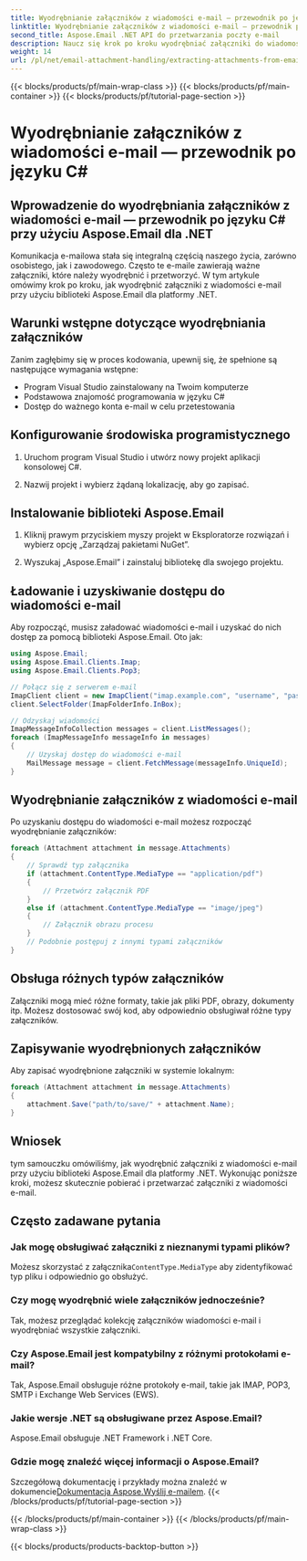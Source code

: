 ```yaml
---
title: Wyodrębnianie załączników z wiadomości e-mail — przewodnik po języku C#
linktitle: Wyodrębnianie załączników z wiadomości e-mail — przewodnik po języku C#
second_title: Aspose.Email .NET API do przetwarzania poczty e-mail
description: Naucz się krok po kroku wyodrębniać załączniki do wiadomości e-mail za pomocą Aspose.Email dla .NET. Obsługuj różne formaty i zapisuj z łatwością.
weight: 14
url: /pl/net/email-attachment-handling/extracting-attachments-from-email-csharp-walkthrough/
---
```


{{< blocks/products/pf/main-wrap-class >}}
{{< blocks/products/pf/main-container >}}
{{< blocks/products/pf/tutorial-page-section >}}

# Wyodrębnianie załączników z wiadomości e-mail — przewodnik po języku C#


## Wprowadzenie do wyodrębniania załączników z wiadomości e-mail — przewodnik po języku C# przy użyciu Aspose.Email dla .NET

Komunikacja e-mailowa stała się integralną częścią naszego życia, zarówno osobistego, jak i zawodowego. Często te e-maile zawierają ważne załączniki, które należy wyodrębnić i przetworzyć. W tym artykule omówimy krok po kroku, jak wyodrębnić załączniki z wiadomości e-mail przy użyciu biblioteki Aspose.Email dla platformy .NET.

## Warunki wstępne dotyczące wyodrębniania załączników

Zanim zagłębimy się w proces kodowania, upewnij się, że spełnione są następujące wymagania wstępne:

- Program Visual Studio zainstalowany na Twoim komputerze
- Podstawowa znajomość programowania w języku C#
- Dostęp do ważnego konta e-mail w celu przetestowania

## Konfigurowanie środowiska programistycznego

1. Uruchom program Visual Studio i utwórz nowy projekt aplikacji konsolowej C#.

2. Nazwij projekt i wybierz żądaną lokalizację, aby go zapisać.

## Instalowanie biblioteki Aspose.Email

1. Kliknij prawym przyciskiem myszy projekt w Eksploratorze rozwiązań i wybierz opcję „Zarządzaj pakietami NuGet”.

2. Wyszukaj „Aspose.Email” i zainstaluj bibliotekę dla swojego projektu.

## Ładowanie i uzyskiwanie dostępu do wiadomości e-mail

Aby rozpocząć, musisz załadować wiadomości e-mail i uzyskać do nich dostęp za pomocą biblioteki Aspose.Email. Oto jak:

```csharp
using Aspose.Email;
using Aspose.Email.Clients.Imap;
using Aspose.Email.Clients.Pop3;

// Połącz się z serwerem e-mail
ImapClient client = new ImapClient("imap.example.com", "username", "password");
client.SelectFolder(ImapFolderInfo.InBox);

// Odzyskaj wiadomości
ImapMessageInfoCollection messages = client.ListMessages();
foreach (ImapMessageInfo messageInfo in messages)
{
    // Uzyskaj dostęp do wiadomości e-mail
    MailMessage message = client.FetchMessage(messageInfo.UniqueId);
}
```

## Wyodrębnianie załączników z wiadomości e-mail

Po uzyskaniu dostępu do wiadomości e-mail możesz rozpocząć wyodrębnianie załączników:

```csharp
foreach (Attachment attachment in message.Attachments)
{
    // Sprawdź typ załącznika
    if (attachment.ContentType.MediaType == "application/pdf")
    {
        // Przetwórz załącznik PDF
    }
    else if (attachment.ContentType.MediaType == "image/jpeg")
    {
        // Załącznik obrazu procesu
    }
    // Podobnie postępuj z innymi typami załączników
}
```

## Obsługa różnych typów załączników

Załączniki mogą mieć różne formaty, takie jak pliki PDF, obrazy, dokumenty itp. Możesz dostosować swój kod, aby odpowiednio obsługiwał różne typy załączników.

## Zapisywanie wyodrębnionych załączników

Aby zapisać wyodrębnione załączniki w systemie lokalnym:

```csharp
foreach (Attachment attachment in message.Attachments)
{
    attachment.Save("path/to/save/" + attachment.Name);
}
```

## Wniosek

tym samouczku omówiliśmy, jak wyodrębnić załączniki z wiadomości e-mail przy użyciu biblioteki Aspose.Email dla platformy .NET. Wykonując poniższe kroki, możesz skutecznie pobierać i przetwarzać załączniki z wiadomości e-mail.

## Często zadawane pytania

### Jak mogę obsługiwać załączniki z nieznanymi typami plików?

 Możesz skorzystać z załącznika`ContentType.MediaType` aby zidentyfikować typ pliku i odpowiednio go obsłużyć.

### Czy mogę wyodrębnić wiele załączników jednocześnie?

Tak, możesz przeglądać kolekcję załączników wiadomości e-mail i wyodrębniać wszystkie załączniki.

### Czy Aspose.Email jest kompatybilny z różnymi protokołami e-mail?

Tak, Aspose.Email obsługuje różne protokoły e-mail, takie jak IMAP, POP3, SMTP i Exchange Web Services (EWS).

### Jakie wersje .NET są obsługiwane przez Aspose.Email?

Aspose.Email obsługuje .NET Framework i .NET Core.

### Gdzie mogę znaleźć więcej informacji o Aspose.Email?

 Szczegółową dokumentację i przykłady można znaleźć w dokumencie[Dokumentacja Aspose.Wyślij e-mailem](https://reference.aspose.com/email/net/).
{{< /blocks/products/pf/tutorial-page-section >}}

{{< /blocks/products/pf/main-container >}}
{{< /blocks/products/pf/main-wrap-class >}}

{{< blocks/products/products-backtop-button >}}
